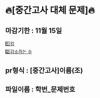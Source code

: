 # 🔥[중간고사 대체 문제]🔥
<h2>마감기한 : 11월 15일</h2>

1️⃣[킹](https://www.acmicpc.net/problem/1063)</br>
2️⃣[감소하는 수](https://www.acmicpc.net/problem/1038)

## pr형식 : [중간고사]이름(조)
## 파일이름 : 학번_문제번호

